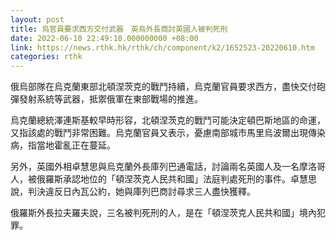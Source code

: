 ```yaml
---
layout: post
title: 烏官員要求西方交付武器　英烏外長商討英國人被判死刑
date: 2022-06-10 22:49:10.000000000 +08:00
link: https://news.rthk.hk/rthk/ch/component/k2/1652523-20220610.htm
categories: rthk
---
```


俄烏部隊在烏克蘭東部北頓涅茨克的戰鬥持續，烏克蘭官員要求西方，盡快交付砲彈發射系統等武器，抵禦俄軍在東部戰場的推進。

烏克蘭總統澤連斯基較早時形容，北頓涅茨克的戰鬥可能決定頓巴斯地區的命運，又指該處的戰鬥非常困難。烏克蘭官員又表示，憂慮南部城市馬里烏波爾出現傳染病，指當地霍亂正在蔓延。

另外，英國外相卓慧思與烏克蘭外長庫列巴通電話，討論兩名英國人及一名摩洛哥人，被俄羅斯承認地位的「頓涅茨克人民共和國」法庭判處死刑的事件。卓慧思說，判決違反日內瓦公約，她與庫列巴商討尋求三人盡快獲釋。

俄羅斯外長拉夫羅夫說，三名被判死刑的人，是在「頓涅茨克人民共和國」境內犯罪。
